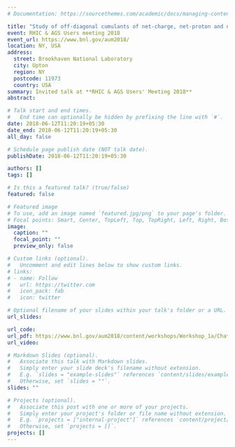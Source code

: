 ```yaml
---
# Documentation: https://sourcethemes.com/academic/docs/managing-content/

title: "Study of off-diagonal cumulants of net-charge, net-proton and net-kaon multiplicity distribu- tions in Au+Au collisions at STAR"
event: RHIC & AGS Users meeting 2018
event_url: https://www.bnl.gov/aum2018/
location: NY, USA
address:
  street: Brookhaven National Laboratory
  city: Upton
  region: NY
  postcode: 11973
  country: USA
summary: Invited talk at **RHIC & AGS Users' Meeting 2018**
abstract:

# Talk start and end times.
#   End time can optionally be hidden by prefixing the line with `#`.
date: 2018-06-12T11:20:19+05:30
date_end: 2018-06-12T11:20:19+05:30
all_day: false

# Schedule page publish date (NOT talk date).
publishDate: 2018-06-12T11:20:19+05:30

authors: []
tags: []

# Is this a featured talk? (true/false)
featured: false

# Featured image
# To use, add an image named `featured.jpg/png` to your page's folder. 
# Focal points: Smart, Center, TopLeft, Top, TopRight, Left, Right, BottomLeft, Bottom, BottomRight.
image:
  caption: ""
  focal_point: ""
  preview_only: false

# Custom links (optional).
#   Uncomment and edit lines below to show custom links.
# links:
# - name: Follow
#   url: https://twitter.com
#   icon_pack: fab
#   icon: twitter

# Optional filename of your slides within your talk's folder or a URL.
url_slides:

url_code:
url_pdf: https://www.bnl.gov/aum2018/content/workshops/Workshop_1a/Chatterjee_BES-!Data%20to%20Study.pdf
url_video:

# Markdown Slides (optional).
#   Associate this talk with Markdown slides.
#   Simply enter your slide deck's filename without extension.
#   E.g. `slides = "example-slides"` references `content/slides/example-slides.md`.
#   Otherwise, set `slides = ""`.
slides: ""

# Projects (optional).
#   Associate this post with one or more of your projects.
#   Simply enter your project's folder or file name without extension.
#   E.g. `projects = ["internal-project"]` references `content/project/deep-learning/index.md`.
#   Otherwise, set `projects = []`.
projects: []
---
```

